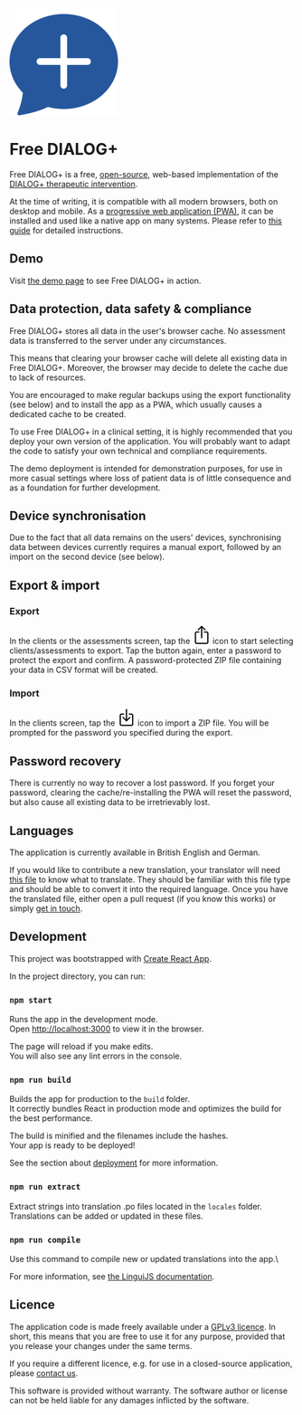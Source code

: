 ![Free DIALOG+ Logo](public/android-chrome-192x192.png)

# Free DIALOG+

Free DIALOG+ is a free, [open-source](https://en.wikipedia.org/wiki/Open_source), web-based implementation of the [DIALOG+ therapeutic intervention](https://dialog.elft.nhs.uk).

At the time of writing, it is compatible with all modern browsers, both on desktop and mobile. As a [progressive web application (PWA)](https://en.wikipedia.org/wiki/Progressive_web_application), it can be installed and used like a native app on many systems. Please refer to [this guide](https://mobilesyrup.com/2020/05/24/how-install-progressive-web-app-pwa-android-ios-pc-mac/) for detailed instructions.

## Demo

Visit [the demo page](https://dialogplus.layer9.technology) to see Free DIALOG+ in action.

## Data protection, data safety & compliance

Free DIALOG+ stores all data in the user's browser cache. No assessment data is transferred to the server under any circumstances.

This means that clearing your browser cache will delete all existing data in Free DIALOG+. Moreover, the browser may decide to delete the cache due to lack of resources.

You are encouraged to make regular backups using the export functionality (see below) and to install the app as a PWA, which usually causes a dedicated cache to be created.

To use Free DIALOG+ in a clinical setting, it is highly recommended that you deploy your own version of the application. You will probably want to adapt the code to satisfy your own technical and compliance requirements.

The demo deployment is intended for demonstration purposes, for use in more casual settings where loss of patient data is of little consequence and as a foundation for further development.

## Device synchronisation

Due to the fact that all data remains on the users' devices, synchronising data between devices currently requires a manual export, followed by an import on the second device (see below).

## Export & import

### Export

In the clients or the assessments screen, tap the ![arrow out of box](public/box-arrow-up.svg) icon to start selecting clients/assessments to export. Tap the button again, enter a password to protect the export and confirm. A password-protected ZIP file containing your data in CSV format will be created.

### Import

In the clients screen, tap the ![arrow into box](public/box-arrow-in-down.svg) icon to import a ZIP file. You will be prompted for the password you specified during the export.


## Password recovery

There is currently no way to recover a lost password. If you forget your password, clearing the cache/re-installing the PWA will reset the password, but also cause all existing data to be irretrievably lost. 

## Languages

The application is currently available in British English and German.

If you would like to contribute a new translation, your translator will need [this file](src/locales/de/messages.po) to know what to translate. They should be familiar with this file type and should be able to convert it into the required language. Once you have the translated file, either open a pull request (if you know this works) or simply [get in touch](https://layer9.berlin).

## Development

This project was bootstrapped with [Create React App](https://github.com/facebook/create-react-app).

In the project directory, you can run:

### `npm start`

Runs the app in the development mode.\
Open [http://localhost:3000](http://localhost:3000) to view it in the browser.

The page will reload if you make edits.\
You will also see any lint errors in the console.

### `npm run build`

Builds the app for production to the `build` folder.\
It correctly bundles React in production mode and optimizes the build for the best performance.

The build is minified and the filenames include the hashes.\
Your app is ready to be deployed!

See the section about [deployment](https://facebook.github.io/create-react-app/docs/deployment) for more information.

### `npm run extract`

Extract strings into translation .po files located in the `locales` folder.\
Translations can be added or updated in these files.

### `npm run compile`

Use this command to compile new or updated translations into the app.\

For more information, see [the LinguiJS documentation](https://lingui.js.org).

## Licence

The application code is made freely available under a [GPLv3 licence](https://en.wikipedia.org/wiki/GNU_General_Public_License). In short, this means that you are free to use it for any purpose, provided that you release your changes under the same terms.

If you require a different licence, e.g. for use in a closed-source application, please [contact us](https://layer9.berlin).

This software is provided without warranty. The software author or license can not be held liable for any damages inflicted by the software.
